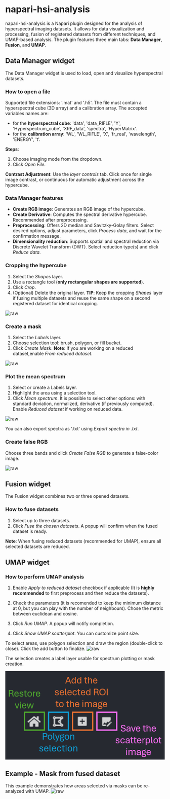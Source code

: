 # napari-hsi-analysis

napari-hsi-analysis is a Napari plugin designed for the analysis of hyperspectral imaging datasets. It allows for data visualization and processing, fusion of registered datasets from different techniques, and UMAP-based analysis.
The plugin features three main tabs: **Data Manager**, **Fusion**, and **UMAP**.

## Data Manager widget
The Data Manager widget is used to load, open and visualize hyperspectral datasets.

### How to open a file
Supported file extensions: '.mat' and '.h5'. The file must contain a hyperspectral cube (3D array) and a calibration array.
The accepted variables names are:
- for the **hyperspectral cube**: 'data', 'data_RIFLE', 'Y', 'Hyperspectrum_cube', 'XRF_data', 'spectra', 'HyperMatrix'.
- for the **calibration array**: 'WL', 'WL_RIFLE', 'X', 'fr_real', 'wavelength', 'ENERGY', 't'.

**Steps**:
1. Choose imaging mode from the dropdown.
2. Click *Open File*.

**Contrast Adjustment**: Use the *layer controls* tab. Click once for single image contrast, or continuous for automatic adjustment across the hypercube.

### Data Manager features
- **Create RGB image**: Generates an RGB image of the hypercube.
- **Create Derivative**: Computes the spectral derivative hypercube. Recommended after preprocessing.
- **Preprocessing**: Offers 2D median and Savitzky-Golay filters. Select desired options, adjust parameters, click *Process data*, and wait for the confirmation message.
- **Dimensionality reduction**: Supports spatial and spectral reduction via Discrete Wavelet Transform (DWT). Select reduction type(s) and click *Reduce data*.

### Cropping the hypercube
1. Select the *Shapes* layer.
2. Use a rectangle tool (**only rectangular shapes are supported**).
3. Click *Crop*.
4. (Optional) Delete the original layer.
**TIP**: Keep the cropping *Shapes* layer if fusing multiple datasets and reuse the same shape on a second registered dataset for identical cropping.

![raw](https://github.com/alessiadb/napari-hsi-analysis/blob/main/images/CropHSI_2_GIF.gif)

### Create a mask
1. Select the *Labels* layer.
2. Choose selection tool: brush, polygon, or fill bucket.
3. Click *Create Mask*.
**Note**: If you are working on a reduced dataset,enable *From reduced dataset*.

![raw](https://github.com/alessiadb/napari-hsi-analysis/blob/main/images/CreateMask_GIF.gif)

### Plot the mean spectrum
1. Select or create a Labels layer.
2. Highlight the area using a selection tool.
3. Click *Mean spectrum*.
It is possible to select other options: with standard deviation, normalized, derivative (if previously computed).
Enable *Reduced dataset* if working on reduced data.

![raw](https://github.com/alessiadb/napari-hsi-analysis/blob/main/images/MeanSpectrum_GIF.gif)

You can also export spectra as '.txt' using *Export spectra in .txt*.

### Create false RGB
Choose three bands and click *Create False RGB* to generate a false-color image.

![raw](https://github.com/alessiadb/napari-hsi-analysis/blob/main/images/FalseRGB_GIF.gif)


## Fusion widget
The Fusion widget combines two or three opened datasets.

### How to fuse datasets
1. Select up to three datasets.
2. Click *Fuse the chosen datasets*. A popup will confirm when the fused dataset is ready.

**Note**: When fusing reduced datasets (recommended for UMAP), ensure all selected datasets are reduced.


## UMAP widget

### How to perform UMAP analysis
1. Enable *Apply to reduced dataset* checkbox if applicable (It is **highly recommended** to first preprocess and then reduce the datasets).

2. Check the parameters (it is recomended to keep the minimum distance at 0, but you can play with the number of neighbours). Chose the metric between euclidean and cosine.

3. Click *Run UMAP*. A popup will notify completion.

4. Click *Show UMAP scatterplot*. You can customize point size.

To select areas, use polygon selection and draw the region (double-click to close). Click the add button to finalize.
![raw](https://github.com/alessiadb/napari-hsi-analysis/blob/main/images/UMAP_plot_GIF.gif)

The selection creates a label layer usable for spectrum plotting or mask creation.

![raw](https://github.com/alessiadb/napari-hsi-analysis/blob/main/images/UMAP_bar.png)


## Example - Mask from fused dataset
This example demonstrates how areas selected via masks can be re-analyzed with UMAP.
![raw](https://github.com/alessiadb/napari-hsi-analysis/blob/main/images/MASK_GIF.gif)
